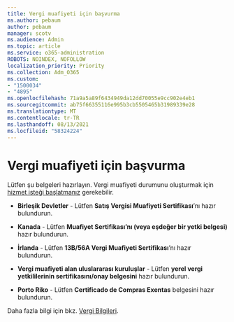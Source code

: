 ```yaml
---
title: Vergi muafiyeti için başvurma
ms.author: pebaum
author: pebaum
manager: scotv
ms.audience: Admin
ms.topic: article
ms.service: o365-administration
ROBOTS: NOINDEX, NOFOLLOW
localization_priority: Priority
ms.collection: Adm_O365
ms.custom:
- "1500034"
- "4895"
ms.openlocfilehash: 71a9a5a89f6434949da12dd70055e9cc902e4eb1
ms.sourcegitcommit: ab75f66355116e995b3cb5505465b31989339e28
ms.translationtype: MT
ms.contentlocale: tr-TR
ms.lasthandoff: 08/13/2021
ms.locfileid: "58324224"
---
```

# <a name="apply-for-tax-exempt-status"></a>Vergi muafiyeti için başvurma

Lütfen şu belgeleri hazırlayın. Vergi muafiyeti durumunu oluşturmak için [hizmet isteği başlatmanız](https://go.microsoft.com/fwlink/p/?linkid=518322) gerekebilir.

- **Birleşik Devletler** - Lütfen **Satış Vergisi Muafiyeti Sertifikası**’nı hazır bulundurun.

- **Kanada** - Lütfen **Muafiyet Sertifikası’nı (veya eşdeğer bir yetki belgesi)** hazır bulundurun.

- **İrlanda** - Lütfen **13B/56A Vergi Muafiyeti Sertifikası**’nı hazır bulundurun.

- **Vergi muafiyeti alan uluslararası kuruluşlar** - Lütfen **yerel vergi yetkililerinin sertifikasını/onay belgesini** hazır bulundurun.

- **Porto Riko** - Lütfen **Certificado de Compras Exentas** belgesini hazır bulundurun.

Daha fazla bilgi için bkz. [Vergi Bilgileri](https://docs.microsoft.com/microsoft-365/commerce/billing-and-payments/tax-information).
